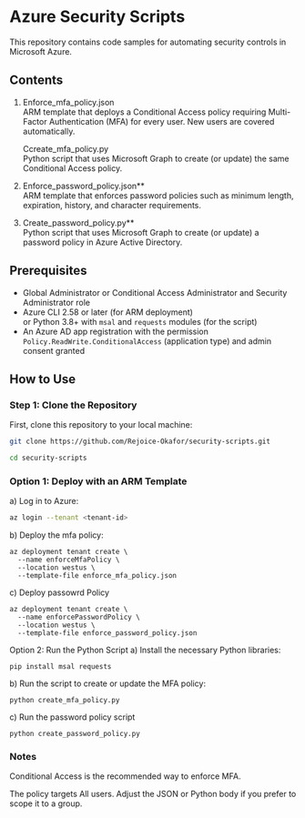 Azure Security Scripts
======================

This repository contains code samples for automating security controls in Microsoft Azure.

Contents
--------

1. Enforce_mfa_policy.json  
   ARM template that deploys a Conditional Access policy requiring Multi-Factor Authentication (MFA) for every user. New users are covered automatically.

   Ccreate_mfa_policy.py  
   Python script that uses Microsoft Graph to create (or update) the same Conditional Access policy.
   
3. Enforce_password_policy.json**  
   ARM template that enforces password policies such as minimum length, expiration, history, and character requirements.

4. Create_password_policy.py**  
   Python script that uses Microsoft Graph to create (or update) a password policy in Azure Active Directory.


Prerequisites
-------------

* Global Administrator or Conditional Access Administrator and Security Administrator role
* Azure CLI 2.58 or later (for ARM deployment)  
  or Python 3.8+ with `msal` and `requests` modules (for the script)
* An Azure AD app registration with the permission `Policy.ReadWrite.ConditionalAccess` (application type) and admin consent granted

## How to Use

### Step 1: Clone the Repository

First, clone this repository to your local machine:

```bash
git clone https://github.com/Rejoice-Okafor/security-scripts.git

cd security-scripts
```

### Option 1: Deploy with an ARM Template

a) Log in to Azure:

```bash
az login --tenant <tenant-id>
```

b) Deploy the mfa policy:

```
az deployment tenant create \
  --name enforceMfaPolicy \
  --location westus \
  --template-file enforce_mfa_policy.json
```

c) Deploy passowrd Policy

```
az deployment tenant create \
  --name enforcePasswordPolicy \
  --location westus \
  --template-file enforce_password_policy.json
```

Option 2: Run the Python Script
a) Install the necessary Python libraries:

```
pip install msal requests
```
b) Run the script to create or update the MFA policy:

```
python create_mfa_policy.py
```
c) Run the password policy script

  ```
python create_password_policy.py
```
### Notes

Conditional Access is the recommended way to enforce MFA.

The policy targets All users. Adjust the JSON or Python body if you prefer to scope it to a group.


